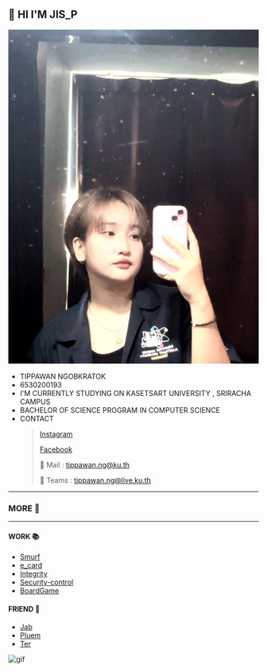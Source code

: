## 👋 HI I'M JIS_P
![Profile](profile/Img_profile.jpg)
* TIPPAWAN NGOBKRATOK
* 6530200193
* I'M CURRENTLY STUDYING ON KASETSART UNIVERSITY , SRIRACHA CAMPUS
* BACHELOR OF SCIENCE PROGRAM IN COMPUTER SCIENCE
* CONTACT
  > [Instagram](https://www.instagram.com/jis_p03)
  >
  > [Facebook](https://www.facebook.com/tippawan.ngobkratok)
  >
  > 📧 Mail : tippawan.ng@ku.th
  >
  > 👥 Teams : tippawan.ng@live.ku.th

---

### MORE 🔎

---

#### WORK 📚
* [Smurf](smurf.md)
* [e_card](ecard.md)
* [Integrity](integrity.md)
* [Security-control](security-control.md)
* [BoardGame](boardgame.md)

#### FRIEND 🤝
* [Jab](https://Jabjibi.github.io)
* [Pluem](https://kongsiri07.github.io)
* [Ter](https://ter130147.github.io)

![gif](https://media1.tenor.com/m/EHzKl_vkZS8AAAAC/saleh-jumping-saleh-the-cat.gif)

